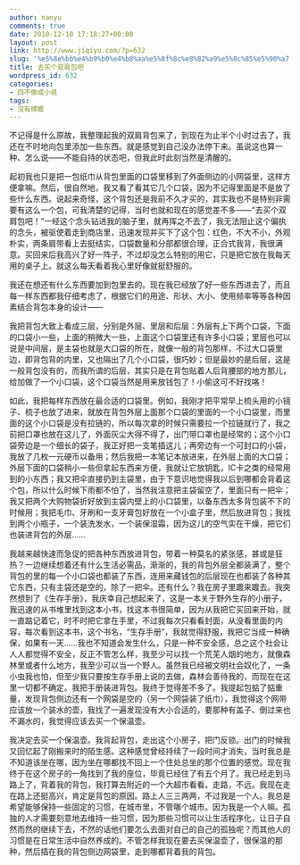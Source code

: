 ```yaml
---
author: nanyu
comments: true
date: 2010-12-10 17:18:27+00:00
layout: post
link: http://www.jiqiyu.com/?p=632
slug: '%e5%8e%bb%e4%b9%b0%e4%b8%aa%e5%8f%8c%e8%82%a9%e5%8c%85%e5%90%a7'
title: 去买个双肩包吧
wordpress_id: 632
categories:
- 四不像或小说
tags:
- 沒有標籤
---
```


不记得是什么原故，我整理起我的双肩背包来了，到现在为止半个小时过去了，我还在不时地向包里添加一些东西。就是感觉到自己没办法停下来。虽说这也算一种、怎么说——不能自持的状态吧，但我此时此刻当然是清醒的。


起初我也只是把一包纸巾从背包里面的口袋里移到了外面侧边的小网袋里，这样方便拿嘛。然后，很自然地，我又看了看其它几个口袋，因为不记得里面是不是放了些什么东西。说起来奇怪，这个背包还是我前不久才买的，其实我也不是特别非需要有这么一个包，可我清楚的记得，当时也就和现在的感觉差不多——“去买个双肩包吧！”一经这个念头钻进我的脑子里，就再挥之不去了，我无法阻止这个偏执的念头，被驱使着走到商店里，迅速发现并买下了这个包：红色，不大不小，外观朴实，两条肩带看上去挺结实，口袋数量和分部都很合理，正合式我背，我很满意。买回来后我高兴了好一阵子，不过却没怎么特别的用它，只是把它放在我每天用的桌子上。就这么每天看着我心里好像就挺舒服的。


我还在想还有什么东西要加到包里去的。现在我已经放了好一些东西进去了，而且每一样东西都我仔细考虑了，根据它们的用途、形状、大小、使用频率等等各种因素结合背包本身的设计——


我把背包大致上看成三层，分别是外层、里层和后层：外层有上下两个口袋，下面的口袋小一些，上面的稍微大一些，上面这个口袋里还有许多小口袋；里层也可以说是中间层，是主袋也就是大口袋的所在，就像一般的背包那样，不过大口袋里边，即背包背的内里，又也隔出了几个小口袋，很巧妙；但是最妙的是后层，这是一般背包没有的，而我所谓的后层，其实只是在背包贴着人后背腰部的地方那儿，给加做了一个小口袋，这个口袋当然是用来放钱包了！小偷这可不好找咯！


如此，我把每样东西放在最合适的口袋里。例如，我刚才把平常早上梳头用的小镜子、梳子也放了进来，就放在背包外层上面那个口袋的里面的一个小口袋里，而里面的这个小口袋是没有拉链的，所以每次拿的时候只需要拉一个拉链就行了，我之前把口罩也放在这儿了，外面灰尘大得不得了，出门带口罩也是经常的；这个小口袋旁边是一个细长的袋子，我正好把一支笔插这儿；再旁边有一个可封口的小袋，我放了几枚一元硬币以备用；然后我把一本笔记本放进来，在外层上面的大口袋；外层下面的口袋稍小一些但拿起东西来方便，我就让它放钥匙，IC卡之类的经常用到的小东西；我又把伞直接扔到主袋里，由于下意识地觉得我以后到哪都会背着这个包，所以什么时候下雨都不怕了，当然我注意把主袋留空了，里面只有一把伞；我又把两个大购物袋折好放到主袋内壁上的小口袋里，以备东西太多背包装不下的时候用；我把毛巾、牙刷和一支牙膏包好放在一个小盒子里，然后放进背包；我找到两个小瓶子，一个装洗发水，一个装保湿霜，因为这儿的空气实在干燥，把它们也装进背包的外层……


我越来越快速而急促的把各种东西放进背包，带着一种莫名的紧张感，甚或是狂热？一边继续想着还有什么生活必需品，渐渐的，我的背包外层全都装满了，整个背包的里的每一个小口袋也都装了东西，连用来藏钱包的后层现在也都装了各种其它东西，只有主袋还是空的，除了一把伞。还有什么？我在房子里踱来踱去。我突然想到了《生存手册》，我庆幸自己想起来了，这是一本关于野外生存的小册子，我迅速的从书堆里找到这本小书，找这本书很简单，因为从我把它买回来开始，就一直踮记着它，时不时把它拿在手里，不过我每次只看看封面，从没看里面的内容，每次看到这本书，这个书名，“生存手册”，我就觉得舒服，我把它当成一种确保，如果有一天……我也不知道会发生什么，只是一种不安全感，总之这个社会让人人都觉得不安全，反正不管怎么样，我至少可以找一个荒芜人烟的地方，就像森林里或者什么地方，我至少可以当一个野人。虽然我已经被文明社会奴化了，一条小虫我也怕，但至少我只要按生存手册上说的去做，森林会善待我的，而现在在这里一切都不确定。我把手册装进背包。我终于觉得差不多了。我提起包掂了掂重量，发现背包侧边还有一个网袋是空的（另一个网袋装了纸巾），我觉得这个网带应该放一个装水的壶，我找了一遍发现没有大小合适的，要那种有盖子、倒过来也不漏水的，我觉得应该去买一个保温壶。


我决定去买一个保温壶。我背起背包，走出这个小房子，把门反锁。出门的时候我又回忆起了刚搬来时的陌生感。这种感觉曾经持续了一段时间才消失，当时我总是不知道该坐在哪，因为坐在哪都找不回上一个住处总坐的那个位置的感觉。现在我终于在这个房子的一角找到了我的座位，毕竟已经住了有五个月了。我已经走到马路上了，背着我的背包，我打算去附近的一个大超市看看。走路，不远。我现在走在路上还挺高兴，肯定是背包的原因。路上人三三两两，不过我是一个人。我总是希望能够保持一些固定的习惯，在城市里，不管哪个城市。因为我是一个人嘛。孤独的人才需要刻意地去维持一些习惯，因为那些习惯可以让生活程序化，让日子自然而然的继续下去，不然的话他们要怎么去面对自己的自己的孤独呢？而其他人的习惯是在日常生活中自然养成的。不管怎样我现在要去买保温壶了，很保温的那种，然后插在我的背包侧边网袋里，走到哪都背着我的背包。
